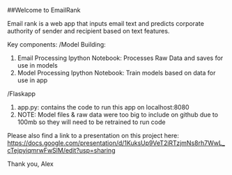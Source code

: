 ##Welcome to EmailRank

Email rank is a web app that inputs email text and predicts corporate authority of sender and recipient based on text features.

Key components:
/Model Building:
1. Email Processing Ipython Notebook: Processes Raw Data and saves for use in models
2. Model Processing Ipython Notebook: Train models based on data for use in app

/Flaskapp
1. app.py: contains the code to run this app on localhost:8080
2. NOTE: Model files & raw data were too big to include on github due to 100mb so they will need to be retrained to run code


Please also find a link to a presentation on this project here:
https://docs.google.com/presentation/d/1KuksUp9VeT2iRTzjmNs8rh7WwL_cTejpyiqmrwFwSlM/edit?usp=sharing

Thank you,
Alex
